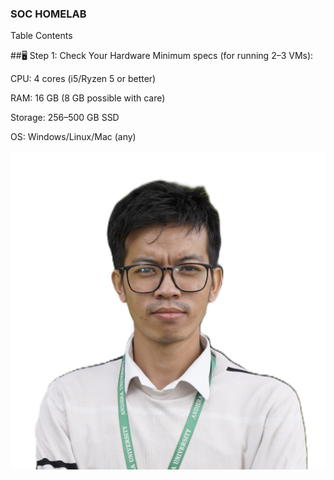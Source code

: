 ### SOC HOMELAB
Table Contents

##🖥️ Step 1: Check Your Hardware
Minimum specs (for running 2–3 VMs):

CPU: 4 cores (i5/Ryzen 5 or better)

RAM: 16 GB (8 GB possible with care)

Storage: 256–500 GB SSD

OS: Windows/Linux/Mac (any)

![image](https://raw.githubusercontent.com/NATTOMR/SOCHomeLab/refs/heads/main/pass-size%20photograph.JPG)
